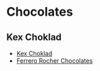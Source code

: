 # Chocolates

## Kex Choklad  
- [Kex Choklad](chocolates/kex-choklad.md)
- [Ferrero Rocher Chocolates](chocolates/Ferrero-Rochers.md)
